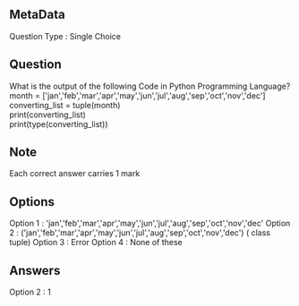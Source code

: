 ## MetaData
Question Type : Single Choice

## Question
What is the output of the following Code in Python Programming Language?</br> month = ['jan','feb','mar','apr','may','jun','jul','aug','sep','oct','nov','dec'] </br> converting_list = tuple(month) </br> print(converting_list) </br> print(type(converting_list))

## Note
Each correct answer carries 1 mark

## Options
Option 1 : 'jan','feb','mar','apr','may','jun','jul','aug','sep','oct','nov','dec'
Option 2 : ('jan','feb','mar','apr','may','jun','jul','aug','sep','oct','nov','dec') ( class tuple)
Option 3 : Error
Option 4 : None of these

## Answers
Option 2 : 1
